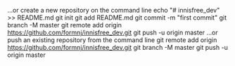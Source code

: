 …or create a new repository on the command line
echo "# innisfree_dev" >> README.md
git init
git add README.md
git commit -m "first commit"
git branch -M master
git remote add origin https://github.com/formnj/innisfree_dev.git
git push -u origin master
…or push an existing repository from the command line
git remote add origin https://github.com/formnj/innisfree_dev.git
git branch -M master
git push -u origin master
